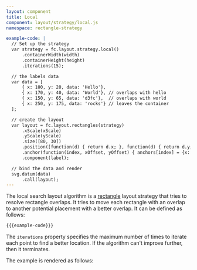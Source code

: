```yaml
---
layout: component
title: Local
component: layout/strategy/local.js
namespace: rectangle-strategy

example-code: |
  // Set up the strategy
  var strategy = fc.layout.strategy.local()
      .containerWidth(width)
      .containerHeight(height)
      .iterations(15);

  // the labels data
  var data = [
      { x: 100, y: 20, data: 'Hello'},
      { x: 170, y: 40, data: 'World'}, // overlaps with hello
      { x: 150, y: 65, data: 'd3fc'},  // overlaps with world
      { x: 250, y: 175, data: 'rocks'} // leaves the container
  ];

  // create the layout
  var layout = fc.layout.rectangles(strategy)
      .xScale(xScale)
      .yScale(yScale)
      .size([80, 30])
      .position([function(d) { return d.x; }, function(d) { return d.y; }])
      .anchor(function(index, xOffset, yOffset) { anchors[index] = {x: xOffset, y: yOffset}; })
      .component(label);

  // bind the data and render
  svg.datum(data)
      .call(layout);
---
```

The local search layout algorithm is a [rectangle](rectangles.html) layout strategy that tries to resolve rectangle overlaps. It tries to move each rectangle with an overlap to another potential placement with a better overlap. It can be defined as follows:

```js
{{{example-code}}}
```

The `iterations` property specifies the maximum number of times to iterate each point to find a better location. If the algorithm can't improve further, then it terminates.

The example is rendered as follows:

<div id="layout"></div>
<script type="text/javascript">
(function() {
  // create an SVG container
  var width = 400, height = 200;

  // a very simple example component
  function label(selection) {
      selection.append('circle')
          .attr('cx', function(d, i) {
              return anchors[i].x;
          })
          .attr('cy', function(d, i) {
              return anchors[i].y;
          })
          .attr('r', 5);
      selection.append('rect')
          .layout('flex', 1);
      selection.append('text')
          .text(function(d) { return d.data; })
          .attr({x: 20, y: 18});
      selection.layout();
  }

  var anchors = [];
  var svg = d3.select('#layout')
      .append('svg')
      .attr('width', width)
      .attr('height', height);

  // create scales that span the width / height of the SVG
  var xScale = d3.scale.linear()
      .range([0, width]);
  var yScale = d3.scale.linear()
      .range([height, 0]);
  {{{example-code}}}
}());
</script>
